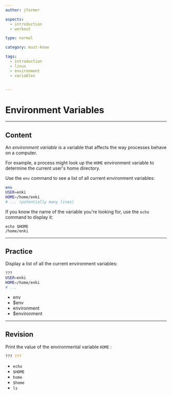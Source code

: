 ```yaml
---
author: jfarmer

aspects:
  - introduction
  - workout

type: normal

category: must-know

tags:
  - introduction
  - linux
  - environment
  - variables


---
```


# Environment Variables

---
## Content

An *environment variable* is a variable that affects the way processes behave on a computer. 

For example, a process might look up the `HOME` environment variable to determine the current user's home directory.

Use the `env` command to see a list of all current environment variables:

```bash
env
USER=enki
HOME=/home/enki
# ... (potentially many lines)
```

If you know the name of the variable you're looking for, use the `echo` command to display it:

```shell
echo $HOME
/home/enki
```

---
## Practice

Display a list of all the current environment variables:

```bash
???
USER=enki
HOME=/home/enki
# ...
```

* env
* $env
* environment
* $environment

---
## Revision

Print the value of the environmental variable `HOME` : 
```bash
??? ???
```

* `echo`
* `$HOME`
* `home`
* `$home`
* `ls`
